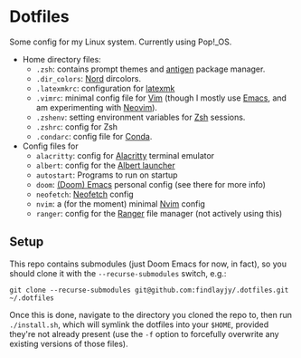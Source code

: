 # Dotfiles
Some config for my Linux system. Currently using Pop!\_OS.

- Home directory files:
    - `.zsh`: contains prompt themes and [antigen](https://github.com/zsh-users/antigen) package manager.
    - `.dir_colors`: [Nord](https://www.nordtheme.com/ports/dircolors) dircolors.
    - `.latexmkrc`: configuration for [latexmk](https://www.cantab.net/users/johncollins/latexmk/)
    - `.vimrc`: minimal config file for [Vim](https://www.vim.org/) (though I mostly use [Emacs](https://www.gnu.org/software/emacs/), and am experimenting with [Neovim](https://neovim.io/)).
    - `.zshenv`: setting environment variables for [Zsh](https://www.zsh.org/) sessions.
    - `.zshrc`: config for Zsh
    - `.condarc`: config file for [Conda](https://docs.conda.io/en/latest/).
- Config files for
    - `alacritty`: config for [Alacritty](https://github.com/alacritty/alacritty) terminal emulator
    - `albert`: config for the [Albert launcher](https://github.com/albertlauncher/albert)
    - `autostart`: Programs to run on startup
    - `doom`: [(Doom) Emacs](https://github.com/doomemacs/doomemacs) personal config (see there for more info)
    - `neofetch`: [Neofetch](https://github.com/dylanaraps/neofetch) config
    - `nvim`: a (for the moment) minimal [Nvim](https://neovim.io/) config
    - `ranger`: config for the [Ranger](https://github.com/ranger/ranger) file manager (not actively using this)

## Setup
This repo contains submodules (just Doom Emacs for now, in fact), so you should clone it with the `--recurse-submodules` switch, e.g.:
```
git clone --recurse-submodules git@github.com:findlayjy/.dotfiles.git ~/.dotfiles
```
Once this is done, navigate to the directory you cloned the repo to, then run `./install.sh`, which will symlink the dotfiles into your `$HOME`, provided they're not already present (use the `-f` option to forcefully overwrite any existing versions of those files).

